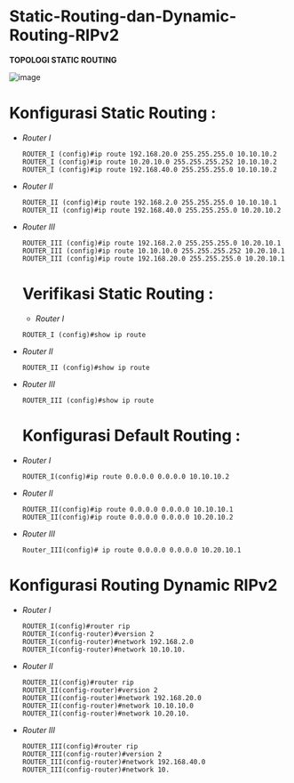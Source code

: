 # Static-Routing-dan-Dynamic-Routing-RIPv2

**TOPOLOGI STATIC ROUTING**

![image](https://github.com/Azzadlyh/Tugas9_Static-Routing-dan-Dynamic-Routing-RIPv2/assets/126213404/5a6ecfd3-cece-4760-8666-250e32980f3e)


# Konfigurasi Static Routing :
- *Router I*
  
  ```
  ROUTER_I (config)#ip route 192.168.20.0 255.255.255.0 10.10.10.2
  ROUTER_I (config)#ip route 10.20.10.0 255.255.255.252 10.10.10.2
  ROUTER_I (config)#ip route 192.168.40.0 255.255.255.0 10.10.10.2
  ```

- *Router II*
  
  ```
  ROUTER_II (config)#ip route 192.168.2.0 255.255.255.0 10.10.10.1
  ROUTER_II (config)#ip route 192.168.40.0 255.255.255.0 10.20.10.2
  ```

- *Router III*
  
  ```
  ROUTER_III (config)#ip route 192.168.2.0 255.255.255.0 10.20.10.1
  ROUTER_III (config)#ip route 10.10.10.0 255.255.255.252 10.20.10.1
  ROUTER_III (config)#ip route 192.168.20.0 255.255.255.0 10.20.10.1
  ```

  # Verifikasi Static Routing :

  - *Router I*
  
  ```
  ROUTER_I (config)#show ip route
  ```

- *Router II*
  
  ```
  ROUTER_II (config)#show ip route
  ```

- *Router III*
  
  ```
  ROUTER_III (config)#show ip route
  ```

    # Konfigurasi Default Routing :

- *Router I*
  
  ```
  ROUTER_I(config)#ip route 0.0.0.0 0.0.0.0 10.10.10.2
  ```

- *Router II*
  
  ```
  ROUTER_II(config)#ip route 0.0.0.0 0.0.0.0 10.10.10.1
  ROUTER_II(config)#ip route 0.0.0.0 0.0.0.0 10.20.10.2
  ```

- *Router III*
  
  ```
  Router_III(config)# ip route 0.0.0.0 0.0.0.0 10.20.10.1
  ```

# Konfigurasi Routing Dynamic RIPv2

- *Router I*
  
  ```
  ROUTER_I(config)#router rip
  ROUTER_I(config-router)#version 2
  ROUTER_I(config-router)#network 192.168.2.0
  ROUTER_I(config-router)#network 10.10.10.
  ```

- *Router II*
  
  ```
  ROUTER_II(config)#router rip
  ROUTER_II(config-router)#version 2
  ROUTER_II(config-router)#network 192.168.20.0
  ROUTER_II(config-router)#network 10.10.10.0
  ROUTER_II(config-router)#network 10.20.10.
  ```

- *Router III*
  
  ```
  ROUTER_III(config)#router rip
  ROUTER_III(config-router)#version 2
  ROUTER_III(config-router)#network 192.168.40.0
  ROUTER_III(config-router)#network 10.
  ```
